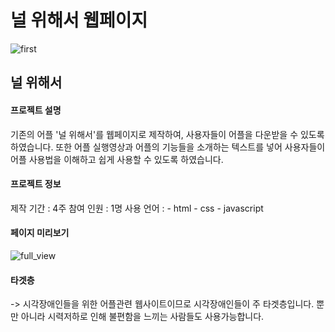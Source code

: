# 널 위해서 웹페이지

![first](https://user-images.githubusercontent.com/114633626/214777030-3faed293-65bc-4e6e-ba32-d105f0d86f7e.png)

 ## 널 위해서
  #### 프로젝트 설명
   기존의 어플 '널 위해서'를 웹페이지로 제작하여, 사용자들이 어플을 다운받을 수 있도록 하였습니다. 또한 어플 실행영상과 어플의 기능들을 소개하는 텍스트를 넣어
   사용자들이 어플 사용법을 이해하고 쉽게 사용할 수 있도록 하였습니다.
   
  #### 프로젝트 정보
   제작 기간 : 4주
   참여 인원 : 1명
   사용 언어 : - html
              - css
              - javascript
   
  #### 페이지 미리보기
   ![full_view](https://user-images.githubusercontent.com/114633626/214779250-1eadfad0-60b2-4ba8-a37a-a867e8bffc6d.png)


  #### 타겟층
   -> 시각장애인들을 위한 어플관련 웹사이트이므로 시각장애인들이 주 타겟층입니다. 뿐만 아니라 시력저하로 인해 불편함을 느끼는 사람들도 사용가능합니다.
 

